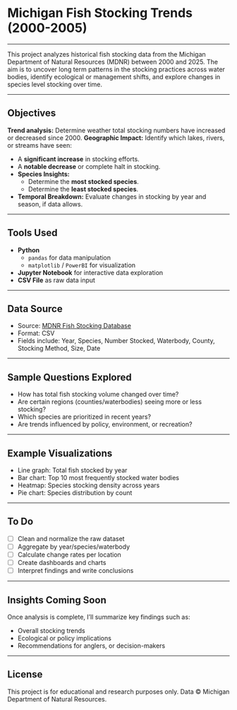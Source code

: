 # Michigan Fish Stocking Trends (2000-2005)

---

This project analyzes historical fish stocking data from the Michigan Department of Natural Resources (MDNR) between 2000 and 2025. The aim is to uncover long term patterns in the stocking practices across water bodies, identify ecological or management shifts, and explore changes in species level stocking over time.

---

## Objectives
**Trend analysis:** Determine weather total stocking numbers have increased or decreased since 2000.
**Geographic Impact:** Identify which lakes, rivers, or streams have seen:
  - A **significant increase** in stocking efforts.
  - A **notable decrease** or complete halt in stocking.
- **Species Insights:**
  - Determine the **most stocked species**.
  - Determine the **least stocked species**.
- **Temporal Breakdown:** Evaluate changes in stocking by year and season, if data allows.

---

## Tools Used

- **Python**
  - `pandas` for data manipulation
  - `matplotlib` / `PowerBI` for visualization
- **Jupyter Notebook** for interactive data exploration
- **CSV File** as raw data input

---

## Data Source

- Source: [MDNR Fish Stocking Database](https://www.dnr.state.mi.us/fishstock/)
- Format: CSV
- Fields include: Year, Species, Number Stocked, Waterbody, County, Stocking Method, Size, Date

---

## Sample Questions Explored

- How has total fish stocking volume changed over time?
- Are certain regions (counties/waterbodies) seeing more or less stocking?
- Which species are prioritized in recent years?
- Are trends influenced by policy, environment, or recreation?

---

## Example Visualizations

- Line graph: Total fish stocked by year
- Bar chart: Top 10 most frequently stocked water bodies
- Heatmap: Species stocking density across years
- Pie chart: Species distribution by count

---

## To Do

- [ ] Clean and normalize the raw dataset
- [ ] Aggregate by year/species/waterbody
- [ ] Calculate change rates per location
- [ ] Create dashboards and charts
- [ ] Interpret findings and write conclusions

---

## Insights Coming Soon

Once analysis is complete, I’ll summarize key findings such as:
- Overall stocking trends
- Ecological or policy implications
- Recommendations for anglers, or decision-makers

---

## License

This project is for educational and research purposes only. Data © Michigan Department of Natural Resources.